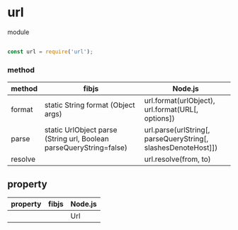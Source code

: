 # url

module

## 

```js
const url = require('url');
```

### method

| method | fibjs | Node.js|
|-----|-------|--------|
|format| static String 	format (Object args) |url.format(urlObject), url.format(URL[, options])|
|parse|static UrlObject 	parse (String url, Boolean parseQueryString=false)|url.parse(urlString[, parseQueryString[, slashesDenoteHost]])|
|resolve||url.resolve(from, to)|

## property

| property | fibjs | Node.js|
|-----|-------|--------|
|||Url|
